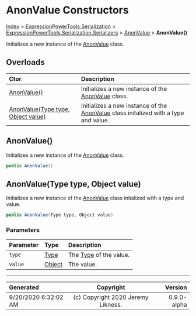 ﻿# AnonValue Constructors

[Index](../index.md) > [ExpressionPowerTools.Serialization](ExpressionPowerTools.Serialization.a.md) > [ExpressionPowerTools.Serialization.Serializers](ExpressionPowerTools.Serialization.Serializers.n.md) > [AnonValue](ExpressionPowerTools.Serialization.Serializers.AnonValue.cs.md) > **AnonValue()**

Initializes a new instance of the [AnonValue](ExpressionPowerTools.Serialization.Serializers.AnonValue.cs.md) class.

## Overloads

| Ctor | Description |
| :-- | :-- |
| [AnonValue()](#anonvalue) | Initializes a new instance of the [AnonValue](ExpressionPowerTools.Serialization.Serializers.AnonValue.cs.md) class. |
| [AnonValue(Type type, Object value)](#anonvaluetype-type-object-value) | Initializes a new instance of the [AnonValue](ExpressionPowerTools.Serialization.Serializers.AnonValue.cs.md) class initalized            with a type and value. |

## AnonValue()

Initializes a new instance of the [AnonValue](ExpressionPowerTools.Serialization.Serializers.AnonValue.cs.md) class.

```csharp
public AnonValue()
```



## AnonValue(Type type, Object value)

Initializes a new instance of the [AnonValue](ExpressionPowerTools.Serialization.Serializers.AnonValue.cs.md) class initalized
            with a type and value.

```csharp
public AnonValue(Type type, Object value)
```

### Parameters

| Parameter | Type | Description |
| :-- | :-- | :-- |
| `type` | [Type](https://docs.microsoft.com/dotnet/api/system.type) | The [Type](https://docs.microsoft.com/dotnet/api/system.type) of the value. |
| `value` | [Object](https://docs.microsoft.com/dotnet/api/system.object) | The value. |



---

| Generated | Copyright | Version |
| :-- | :-: | --: |
| 9/20/2020 6:32:02 AM | (c) Copyright 2020 Jeremy Likness. | 0.9.0-alpha |
